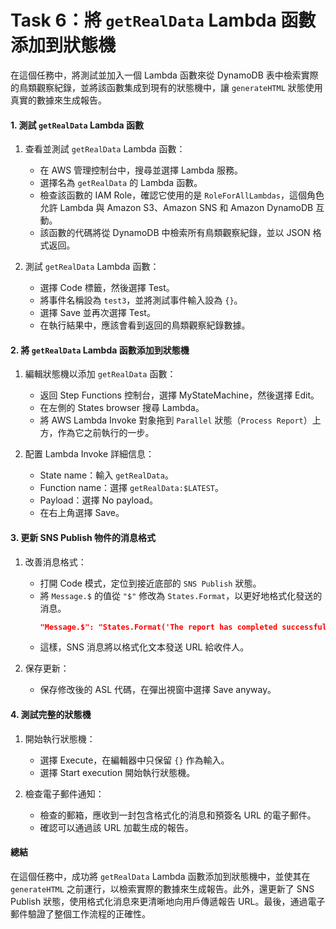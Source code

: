 # Task 6：將 `getRealData` Lambda 函數添加到狀態機

在這個任務中，將測試並加入一個 Lambda 函數來從 DynamoDB 表中檢索實際的鳥類觀察紀錄，並將該函數集成到現有的狀態機中，讓 `generateHTML` 狀態使用真實的數據來生成報告。

#### 1. 測試 `getRealData` Lambda 函數

1. 查看並測試 `getRealData` Lambda 函數：
   - 在 AWS 管理控制台中，搜尋並選擇 Lambda 服務。
   - 選擇名為 `getRealData` 的 Lambda 函數。
   - 檢查該函數的 IAM Role，確認它使用的是 `RoleForAllLambdas`，這個角色允許 Lambda 與 Amazon S3、Amazon SNS 和 Amazon DynamoDB 互動。
   - 該函數的代碼將從 DynamoDB 中檢索所有鳥類觀察紀錄，並以 JSON 格式返回。

2. 測試 `getRealData` Lambda 函數：
   - 選擇 Code 標籤，然後選擇 Test。
   - 將事件名稱設為 `test3`，並將測試事件輸入設為 `{}`。
   - 選擇 Save 並再次選擇 Test。
   - 在執行結果中，應該會看到返回的鳥類觀察紀錄數據。

#### 2. 將 `getRealData` Lambda 函數添加到狀態機

1. 編輯狀態機以添加 `getRealData` 函數：
   - 返回 Step Functions 控制台，選擇 MyStateMachine，然後選擇 Edit。
   - 在左側的 States browser 搜尋 Lambda。
   - 將 AWS Lambda Invoke 對象拖到 `Parallel` 狀態（`Process Report`）上方，作為它之前執行的一步。

2. 配置 Lambda Invoke 詳細信息：
   - State name：輸入 `getRealData`。
   - Function name：選擇 `getRealData:$LATEST`。
   - Payload：選擇 No payload。
   - 在右上角選擇 Save。

#### 3. 更新 SNS Publish 物件的消息格式

1. 改善消息格式：
   - 打開 Code 模式，定位到接近底部的 `SNS Publish` 狀態。
   - 將 `Message.$` 的值從 `"$"` 修改為 `States.Format`，以更好地格式化發送的消息。
     ```json
     "Message.$": "States.Format('The report has completed successfully! Here is your secure URL:\n\n{}', $[1].presigned_url_str)"
     ```
   - 這樣，SNS 消息將以格式化文本發送 URL 給收件人。

2. 保存更新：
   - 保存修改後的 ASL 代碼，在彈出視窗中選擇 Save anyway。

#### 4. 測試完整的狀態機

1. 開始執行狀態機：
   - 選擇 Execute，在編輯器中只保留 `{}` 作為輸入。
   - 選擇 Start execution 開始執行狀態機。

2. 檢查電子郵件通知：
   - 檢查的郵箱，應收到一封包含格式化的消息和預簽名 URL 的電子郵件。
   - 確認可以通過該 URL 加載生成的報告。

#### 總結

在這個任務中，成功將 `getRealData` Lambda 函數添加到狀態機中，並使其在 `generateHTML` 之前運行，以檢索實際的數據來生成報告。此外，還更新了 SNS Publish 狀態，使用格式化消息來更清晰地向用戶傳遞報告 URL。最後，通過電子郵件驗證了整個工作流程的正確性。